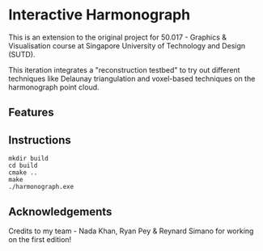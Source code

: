 # Interactive Harmonograph 

This is an extension to the original project for 50.017 - Graphics & Visualisation course at Singapore University of Technology and Design (SUTD).

This iteration integrates a "reconstruction testbed" to try out different techniques like Delaunay triangulation and voxel-based techniques on the harmonograph point cloud. 

## Features



## Instructions

    mkdir build
    cd build
    cmake ..
    make
    ./harmonograph.exe

## Acknowledgements

Credits to my team - Nada Khan, Ryan Pey & Reynard Simano for working on the first edition!